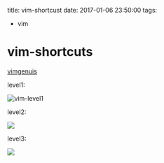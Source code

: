 title: vim-shortcust
date: 2017-01-06 23:50:00
tags:
- vim

# vim-shortcuts

[vimgenuis](http://www.vimgenius.com/)

level1:

![vim-level1](http://ww4.sinaimg.cn/large/616fb088jw1fbhcl899v9j218w0m6goc.jpg)

level2:

![](http://ww1.sinaimg.cn/large/616fb088jw1fbhcnf0zdtj21580kw42c.jpg)

level3:

![](http://ww1.sinaimg.cn/large/616fb088jw1fbhcwqoxnkj21am0amta6.jpg)